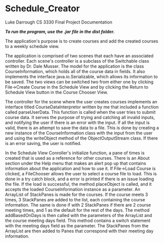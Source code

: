 # Schedule_Creator
Luke Darrough CS 3330 Final Project Documentation

 ***To run the program, use the .jar file in the dist folder.***

The application's purpose is to create courses and add the created
courses to a weekly schedule view.

The application is comprised of two scenes that each have an associated 
controller. Each scene's controller is a subclass of the Switchable
class written by Dr. Dale Musser. The model for the application is 
the class CourseInformation, which holds all of the course data in 
fields. It also implements the interface java.io.Serializable, which
allows its information to be saved. The two views can be switched 
two from either one by clicking File->Create Course in the Schedule View
and by clicking the Return to Schedule View button in the Course Chooser
View.

The controller for the scene where
the user creates courses implements an interface titled 
CourseDataInterpretor written by me that included a function called
parseUserData. This function is called when the user tries to submit 
course data. It serves the purpose of trying and catching all invalid
inputs, and notifying the user if there is an error with the input.
If all the input is valid, there is an attempt to save the data to a file.
This is done by creating a new instance of the CourseInformation 
class with the input from the user and using the writeObject method
of the ObjectOutputStream class. If there is an error saving, the user
is notified. 

In the Schedule View Conroller's initialize function, a pane of times is
created that is used as a reference for other courses. There is an About
section under the Help menu that makes an alert pop up that contains 
information about the application and how to use it. If File->Load Course
is clicked, a FileChooser allows the user to select a course file to load.
This is done in a try catch block, and a error is printed if there is an 
issue loading the file. If the load is successful, the method placeObject
is called, and it accepts the loaded CourseInformation instance as a 
parameter. An ArrayList of StackPanes is made for the courses. If the 
course meets 3 times, 3 StackPanes are added to the list, each containing
the course information. The same is done if with 2 StackPanes if there are
2 course meeting times, and 1 as the default for the rest of the days. 
The method addBasedOnDays is then called with the parameters of the
ArrayList and the course meeting days field. This method contains
a switch statement with the meeting days field as the parameter. The
StackPanes from the ArrayList are then added to Panes that correspond with
their meeting day information. 
